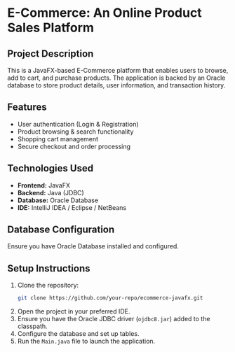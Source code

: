 # E-Commerce: An Online Product Sales Platform

## Project Description
This is a JavaFX-based E-Commerce platform that enables users to browse, add to cart, and purchase products. The application is backed by an Oracle database to store product details, user information, and transaction history.

## Features
- User authentication (Login & Registration)
- Product browsing & search functionality
- Shopping cart management
- Secure checkout and order processing

## Technologies Used
- **Frontend:** JavaFX
- **Backend:** Java (JDBC)
- **Database:** Oracle Database
- **IDE:** IntelliJ IDEA / Eclipse / NetBeans

## Database Configuration
Ensure you have Oracle Database installed and configured. 


## Setup Instructions
1. Clone the repository:
   ```sh
   git clone https://github.com/your-repo/ecommerce-javafx.git
   ```
2. Open the project in your preferred IDE.
3. Ensure you have the Oracle JDBC driver (`ojdbc8.jar`) added to the classpath.
4. Configure the database and set up tables.
5. Run the `Main.java` file to launch the application.

```





